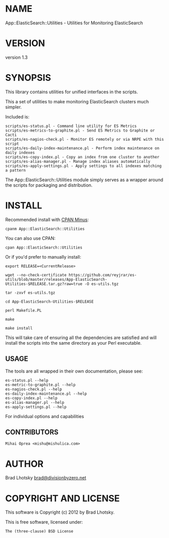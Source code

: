 # NAME

App::ElasticSearch::Utilities - Utilities for Monitoring ElasticSearch

# VERSION

version 1.3

# SYNOPSIS

This library contains utilities for unified interfaces in the scripts.

This a set of utilities to make monitoring ElasticSearch clusters much simpler.

Included is:

    scripts/es-status.pl - Command line utility for ES Metrics
    scripts/es-metrics-to-graphite.pl - Send ES Metrics to Graphite or Cacti
    scripts/es-nagios-check.pl - Monitor ES remotely or via NRPE with this script
    scripts/es-daily-index-maintenance.pl - Perform index maintenance on daily indexes
    scripts/es-copy-index.pl - Copy an index from one cluster to another
    scripts/es-alias-manager.pl - Manage index aliases automatically
    scripts/es-apply-settings.pl - Apply settings to all indexes matching a pattern

The App::ElasticSearch::Utilities module simply serves as a wrapper around the scripts for packaging and
distribution.

# INSTALL

Recommended install with [CPAN Minus](http://cpanmin.us):

    cpanm App::ElasticSearch::Utilities

You can also use CPAN:

    cpan App::ElasticSearch::Utilities

Or if you'd prefer to manually install:

    export RELEASE=<CurrentRelease>

    wget --no-check-certificate https://github.com/reyjrar/es-utils/blob/master/releases/App-ElasticSearch-Utilities-$RELEASE.tar.gz?raw=true -O es-utils.tgz

    tar -zxvf es-utils.tgz

    cd App-ElasticSearch-Utilities-$RELEASE

    perl Makefile.PL

    make

    make install

This will take care of ensuring all the dependencies are satisfied and will install the scripts into the same
directory as your Perl executable.

## USAGE

The tools are all wrapped in their own documentation, please see:

    es-status.pl --help
    es-metric-to-graphite.pl --help
    es-nagios-check.pl --help
    es-daily-index-maintenance.pl --help
    es-copy-index.pl --help
    es-alias-manager.pl --help
    es-apply-settings.pl --help

For individual options and capabilities

## CONTRIBUTORS

    Mihai Oprea <mishu@mishulica.com>

# AUTHOR

Brad Lhotsky <brad@divisionbyzero.net>

# COPYRIGHT AND LICENSE

This software is Copyright (c) 2012 by Brad Lhotsky.

This is free software, licensed under:

    The (three-clause) BSD License
